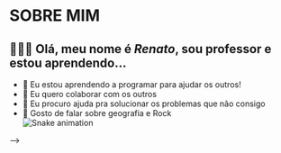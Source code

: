# SOBRE MIM
##  🔭🤘🏼 Olá, meu nome é **_Renato_**, sou professor e estou aprendendo...

- 🌱 Eu estou aprendendo a programar para ajudar os outros!       
- 👯 Eu quero colaborar com os outros     
- 🤔 Eu procuro ajuda pra solucionar os problemas que não consigo         
- 💬 Gosto de falar sobre geografia e Rock         
![Snake animation](https://github.com/LyznikR/LyznikR/blob/output/github-contribution-grid-snake.svg)


-->
